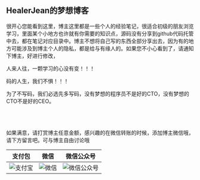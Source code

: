 
## HealerJean的梦想博客


  很开心您能看到这里，博主这里都是一些个人的经验笔记，很适合初级的朋友浏览学习，里面某个小地方也许就有你需要的知识点，源码没有分享到github代码托管中去，都在笔记对应目录中。博主不想将自己写的东西全部分享出去，因为有的地方可能涉及到博主个人的隐私，都是给与有缘人的。如果您不小心看到了，请通知下博主，好进行修改，
  
  人来人往，一颗学习的心没有变！！！
  
  码的人生，我们不惧！！！ 

  为了不写码，我们必选先多写码，没有梦想的程序员不是好的CTO，没有梦想的CTO不是好的CEO。

<br/><br/><br/>
如果满意，请打赏博主任意金额，感兴趣的在微信转账的时候，添加博主微信哦， 请下方留言吧。可与博主自由讨论哦

|支付包 | 微信|微信公众号|
|:-------:|:-------:|:------:|
|![支付宝](https://raw.githubusercontent.com/HealerJean123/HealerJean123.github.io/master/assets/img/tctip/alpay.jpg) | ![微信](https://raw.githubusercontent.com/HealerJean123/HealerJean123.github.io/master/assets/img/tctip/weixin.jpg)|![微信公众号](https://raw.githubusercontent.com/HealerJean123/HealerJean123.github.io/master/assets/img/my/qrcode_for_gh_a23c07a2da9e_258.jpg)|


